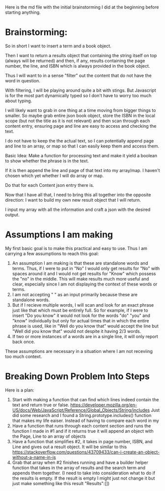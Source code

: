 Here is the md file with the initial brainstorming I did at the beginning before starting anything. 

# Brainstorming:
So in short I want to insert a term and a book object. 

Then I want to return a results object that containing the string itself on top (always will be returned) and then, if any, results containing the page number, the line, and ISBN which is always provided in the book object. 

Thus I will want to in a sense "filter" out the content that do not have the word in question. 

With filtering, I will be playing around quite a bit with stings. But Javascript is for the most part dynamically typed so I don't have to worry too much about typing.

I will likely want to grab in one thing at a time moving from bigger things to smaller. 
So maybe grab entire json book object, store the ISBN in the local scope (but not the title as it is not relevant) and then scan through each content entry, ensuring page and line are easy to access and checking the text. 

I do not have to keep the the actual text, so I can potentially append page and line to an array, or map so that I can easily keep them and access them. 

Basic Idea: 
Make a function for processing text and make it yield a boolean to show whether the phrase is in the text.

If it is then append the line and page of that text into my array/map. I haven't chosen which yet whether I will do array or map. 

Do that for each Content json entry there is. 

Now that I have all that, I need to bring this all together into the opposite direction: I want to build my own new result object that I will return. 

I input my array with all the information and craft a json with the desired output. 


# Assumptions I am making 
My first basic goal is to make this practical and easy to use. Thus I am carrying a few assumptions to reach this goal: 

1. An assumption I am making is that these are standalone words and terms. Thus, if I were to put in "No" I would only get results for "No" with spaces around it and I would not get results for "Know" which possess the "no" in the middle. This will make results much more useful and clear, especially since I am not displaying the context of these words or terms. 
2. I am not accepting " " as an input primarily because these are standalone words. 
3. But if I recieve multiple words, I will scan and look for an exact phrase just like that which must be entirely full. So for example, if I were to insert "Do you know" it would not look for the words "do" "you" and "know" individually but only for actual times that in which the entire phrase is used, like in "Well do you know that" would accept the line but "Well did you know that" would not despite it having 2/3 words. 
4. If two or more instances of a words are in a single line, it will only report back once. 

These assumptions are necessary in a situation where I am not receviing too much context. 

# Breaking Down Problem Into Steps
Here is a plan:
1. Start with making a function that can find which lines indeed contain the text and return true or false.
    https://developer.mozilla.org/en-US/docs/Web/JavaScript/Reference/Global_Objects/String/includes 
    Just did some research and I found a String.prototype.includes() function that makes my life eaiser. Instead of having to compare each word in my 
2. Have a function that runs through each content section and runs the function I made in #1 and if it returns true it will append an object with the Page, Line to an array of objects
3. Have a function that simplifies #2, it takes in page number, ISBN, and Line and gives out a result object. 
    It will be similar to this https://stackoverflow.com/questions/43709433/can-i-create-an-object-without-a-name-in-js
4. Grab that array when #2 finishes running and have a builder helper function that takes in the array of results and the search term and appends them together. (I need to take into consideration what to do if the results is empty. If the result is empty I might just not change it but just make something like this result "Results":[])
